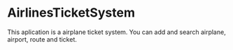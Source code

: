 # AirlinesTicketSystem
This aplication is a airplane ticket system. You can add and search airplane, airport, route and ticket.
